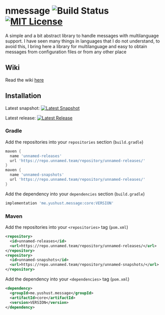 # nmessage ![Build Status](https://img.shields.io/github/workflow/status/yusshu/nmessage/build/master) [![MIT License](https://img.shields.io/badge/license-MIT-blue)](license.txt)

A simple and a bit abstract library to handle messages with multilanguage support.
I have seen many things in languages ​​that I do not understand, to avoid this, I bring here a library for multilanguage and easy to obtain messages from configuration files or from any other place

## Wiki
Read the wiki [here](https://github.com/yusshu/nmessage/wiki)

## Installation

Latest snapshot: [![Latest Snapshot](https://img.shields.io/nexus/s/me.yushust.message/core.svg?server=https%3A%2F%2Frepo.unnamed.team)](https://repo.unnamed.team/repository/unnamed-snapshots)

Latest release: [![Latest Release](https://img.shields.io/nexus/r/me.yushust.message/core.svg?server=https%3A%2F%2Frepo.unnamed.team)](https://repo.unnamed.team/repository/unnamed-releases/)

### Gradle
Add the repositories into your `repositories` section (`build.gradle`)
```groovy
maven {
  name 'unnamed-releases'
  url 'https://repo.unnamed.team/repository/unnamed-releases/'
}
maven {
  name 'unnamed-snapshots'
  url 'https://repo.unnamed.team/repository/unnamed-releases/'
}
```
Add the dependency into your `dependencies` section (`build.gradle`)
```groovy
implementation 'me.yushust.message:core:VERSION'
```

### Maven
Add the repositories into your `<repositories>` tag (`pom.xml`)
```xml
<repository>
  <id>unnamed-releases</id>
  <url>https://repo.unnamed.team/repository/unnamed-releases/</url>
</repository>
<repository>
  <id>unnamed-snapshots</id>
  <url>https://repo.unnamed.team/repository/unnamed-snapshots/</url>
</repository>
```
Add the dependency into your `<dependencies>` tag (`pom.xml`)
```xml
<dependency>
  <groupId>me.yushust.message</groupId>
  <artifactId>core</artifactId>
  <version>VERSION</version>
</dependency>
```

